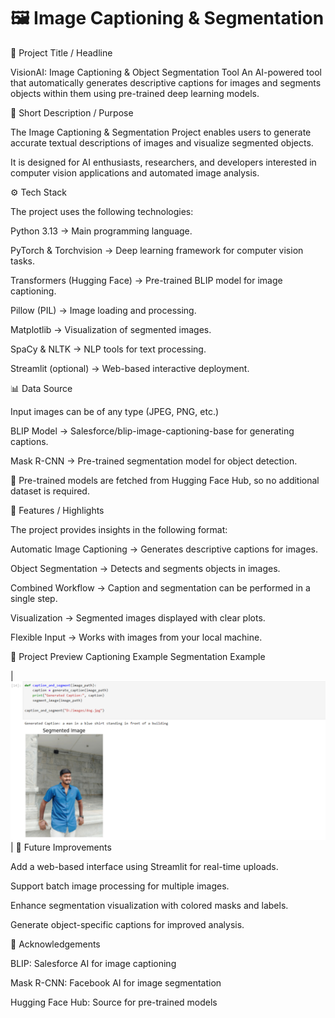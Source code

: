 # 🖼️ Image Captioning & Segmentation
📌 Project Title / Headline

VisionAI: Image Captioning & Object Segmentation Tool
An AI-powered tool that automatically generates descriptive captions for images and segments objects within them using pre-trained deep learning models.

🎯 Short Description / Purpose

The Image Captioning & Segmentation Project enables users to generate accurate textual descriptions of images and visualize segmented objects.

It is designed for AI enthusiasts, researchers, and developers interested in computer vision applications and automated image analysis.

⚙️ Tech Stack

The project uses the following technologies:

Python 3.13 → Main programming language.

PyTorch & Torchvision → Deep learning framework for computer vision tasks.

Transformers (Hugging Face) → Pre-trained BLIP model for image captioning.

Pillow (PIL) → Image loading and processing.

Matplotlib → Visualization of segmented images.

SpaCy & NLTK → NLP tools for text processing.

Streamlit (optional) → Web-based interactive deployment.

📊 Data Source

Input images can be of any type (JPEG, PNG, etc.)

BLIP Model → Salesforce/blip-image-captioning-base for generating captions.

Mask R-CNN → Pre-trained segmentation model for object detection.

💾 Pre-trained models are fetched from Hugging Face Hub, so no additional dataset is required.

🌟 Features / Highlights

The project provides insights in the following format:

Automatic Image Captioning → Generates descriptive captions for images.

Object Segmentation → Detects and segments objects in images.

Combined Workflow → Caption and segmentation can be performed in a single step.

Visualization → Segmented images displayed with clear plots.

Flexible Input → Works with images from your local machine.

📸 Project Preview
Captioning Example	Segmentation Example

	

| ![Image Captioning](Image_1.png) |
📌 Future Improvements

Add a web-based interface using Streamlit for real-time uploads.

Support batch image processing for multiple images.

Enhance segmentation visualization with colored masks and labels.

Generate object-specific captions for improved analysis.

🙌 Acknowledgements

BLIP: Salesforce AI for image captioning

Mask R-CNN: Facebook AI for image segmentation

Hugging Face Hub: Source for pre-trained models
